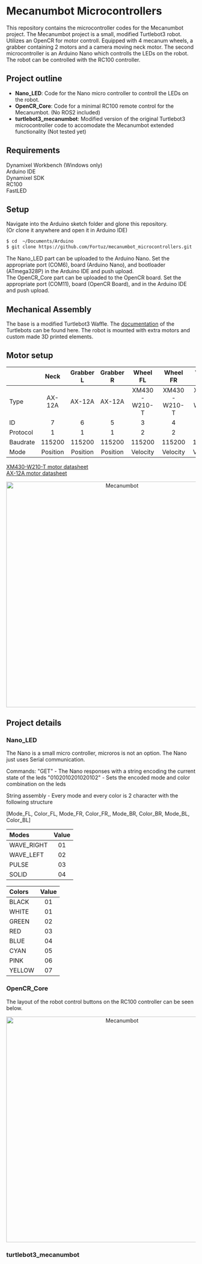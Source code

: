 # Mecanumbot Microcontrollers

This repository contains the microcontroller codes for the Mecanumbot project.
The Mecanumbot project is a small, modified Turtlebot3 robot. Utilizes an OpenCR for motor controll. Equipped with 4 mecanum wheels, a grabber containing 2 motors and a camera moving neck motor.
The second microcontroller is an Arduino Nano which controlls the LEDs on the robot.
The robot can be controlled with the RC100 controller.

## Project outline

- **Nano_LED**: Code for the Nano micro controller to controll the LEDs on the robot. <br>
- **OpenCR_Core**: Code for a minimal RC100 remote control for the Mecanumbot. (No ROS2 included) <br>
- **turtlebot3_mecanumbot**: Modified version of the original Turtlebot3 microcontroller code to accomodate the Mecanumbot extended functionality (Not tested yet)

## Requirements
Dynamixel Workbench (Windows only) <br>
Arduino IDE <br>
Dynamixel SDK <br>
RC100 <br>
FastLED <br>

## Setup
Navigate into the Arduino sketch folder and glone this repository. <br>
(Or clone it anywhere and open it in Arduino IDE)

```bash
$ cd  ~/Documents/Arduino
$ git clone https://github.com/Fortuz/mecanumbot_microcontrollers.git
```
The Nano_LED part can be uploaded to the Arduino Nano. Set the appropriate port (COM6), board (Arduino Nano), and bootloader (ATmega328P) in the Arduino IDE and push upload. <br>
The OpenCR_Core part can be uploaded to the OpenCR board. Set the appropriate port (COM11), board (OpenCR Board), and  in the Arduino IDE and push upload.

## Mechanical Assembly

The base is a modified Turtlebot3 Waffle. The [documentation](https://emanual.robotis.com/docs/en/platform/turtlebot3/overview/) of the Turtlebots can be found here.
The robot is mounted with extra motors and custom made 3D printed elements.

## Motor setup

|  | Neck | Grabber L | Grabber R | Wheel FL | Wheel FR | Wheel BR | Wheel BL |
|:--- |:---:|:---:|:---:|:---:|:---:|:---:|:---:|
| Type | AX-12A | AX-12A | AX-12A | XM430-W210-T | XM430-W210-T | XM430-W210-T | XM430-W210-T |
| ID | 7 | 6 | 5 | 3 | 4 | 2 | 1 |
| Protocol | 1 | 1 | 1 | 2 | 2 | 2 | 2 |
| Baudrate | 115200 | 115200 | 115200 | 115200 | 115200 | 115200 | 115200|
| Mode | Position | Position | Position | Velocity | Velocity | Velocity | Velocity |

[XM430-W210-T motor datasheet](https://emanual.robotis.com/docs/en/dxl/x/xm430-w210/) <br>
[AX-12A motor datasheet](https://emanual.robotis.com/docs/en/dxl/ax/ax-12a/) <br>

<p align="center">
  <img src="https://github.com/Fortuz/mecanumbot_microcontrollers/blob/main/docs/images/Mecanumbot_MotorIDs.png" width="600" alt="Mecanumbot">
</p>

## Project details

### Nano_LED

The Nano is a small micro controller, microros is not an option. The Nano just uses Serial communication. 

Commands:
"GET" - The Nano responses with a string encoding the current state of the leds
"0102010201020102" - Sets the encoded mode and color combination on the leds

String assembly - Every mode and every color is 2 character with the following structure

[Mode_FL, Color_FL, Mode_FR, Color_FR,, Mode_BR, Color_BR, Mode_BL, Color_BL] 

| Modes | Value |
|:--- |:---:|
| WAVE_RIGHT | 01 |
| WAVE_LEFT  | 02 |
| PULSE      | 03 |
| SOLID      | 04 |

| Colors | Value |
|:--- |:---:|
| BLACK   | 01 |
| WHITE   | 01 |
| GREEN   | 02 |
| RED     | 03 |
| BLUE    | 04 |
| CYAN    | 05 |
| PINK    | 06 |
| YELLOW | 07 |

### OpenCR_Core

The layout of the robot control buttons on the RC100 controller can be seen below.

<p align="center">
  <img src="https://github.com/Fortuz/mecanumbot_microcontrollers/blob/main/docs/images/RC100_button_layout.png" width="600" alt="Mecanumbot">
</p>

### turtlebot3_mecanumbot
